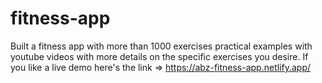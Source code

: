 # fitness-app
Built a fitness app with more than 1000 exercises practical examples with youtube videos with more details on the specific exercises you desire.
If you like a live demo here's the link => https://abz-fitness-app.netlify.app/
